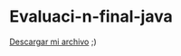 # Evaluaci-n-final-java
<a href="https://github.com/bemmoralesmora/Evaluaci-n-final-java/raw/refs/heads/main/src/descargas/Evaluacion-final-de-java.jar" download="Evaluacion-final-de-java.jar">Descargar mi archivo</a>
;)
